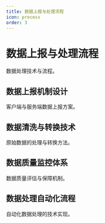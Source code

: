 ```yaml
---
title: 数据上报与处理流程
icon: process
order: 3
---
```


# 数据上报与处理流程

数据处理技术与流程。

## 数据上报机制设计

客户端与服务端数据上报方案。

## 数据清洗与转换技术

原始数据的处理与转换方法。

## 数据质量监控体系

数据质量评估与保障机制。

## 数据处理自动化流程

自动化数据处理的技术实现。

